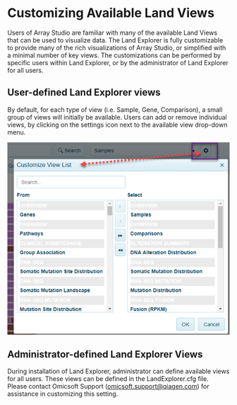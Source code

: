 # Customizing Available Land Views

Users of Array Studio are familiar with many of the available Land Views that can be used to visualize data. The Land Explorer is fully customizable to provide many of the rich visualizations of Array Studio, or simplified with a minimal number of key views. The customizations can be performed by specific users within Land Explorer, or by the administrator of Land Explorer for all users.

## User-defined Land Explorer views

By default, for each type of view (i.e. Sample, Gene, Comparison), a small group of views will initially be available. Users can add or remove individual views, by clicking on the settings icon next to the available view drop-down menu.

![customizedview_list_png](../images/customizedview_list.png)


## Administrator-defined Land Explorer Views

During installation of Land Explorer, administrator can define  available views for all users. These views can be defined in the LandExplorer.cfg file. Please contact Omicsoft Support (omicsoft.support@qiagen.com) for assistance in customizing this setting.

